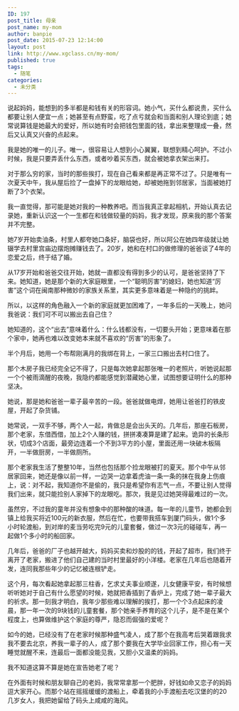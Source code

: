 ```yaml
---
ID: 197
post_title: 母亲
post_name: my-mom
author: banpie
post_date: 2015-07-23 12:14:00
layout: post
link: http://www.xgclass.cn/my-mom/
published: true
tags:
  - 随笔
categories:
  - 未分类
---
```

说起妈妈，能想到的多半都是和钱有关的形容词。她小气，买什么都说贵，买什么都要让别人便宜一点；她甚至有点野蛮，吃了点亏就会和当面和别人理论到底；她常说算钱是她最大的爱好，所以她有时会把钱包里面的钱，拿出来整理成一叠，然后又认真又兴奋的点起来。

我是她的唯一的儿子。唯一，很容易让人想到小心翼翼，联想到精心呵护。不过小时候，我是只要弄丢什么东西，或者吵着买东西，就会被她拿衣架出来打。

对于那么穷的家，当时的那些挨打，现在自己看来都是再正常不过了。只是唯有一次夏天中午，我从屋后捡了一盘掉下的龙眼给她，却被她拖到邻居家，当面被她打断了3个衣架。

我一直觉得，那可能是她对我的一种教养吧。而当我真正拿起相机，开始认真去记录她，重新认识这一个一生都在和钱做较量的妈妈，我才发现，原来我的那个答案并不完整。

她7岁开始卖油条，村里人都夸她口条好，脑袋也好，所以阿公在她四年级就让她辍学去村里宫庙边摆炮摊赚钱去了。20岁，她和在村口的做修理的爸爸谈了4年的恋爱之后，终于结了婚。

从17岁开始和爸爸交往开始，她就一直都没有得到多少的认可，是爸爸坚持了下来。她知道，她是那个新的大家庭眼里，一个“聪明厉害”的媳妇，她也知道“厉害”这个词在闽南那种微妙的家族关系里，其实更多意味着是一种隐约的挑衅。

所以，以这样的角色融入一个新的家庭就更加困难了，一年多后的一天晚上，她问我爸说：我们可不可以搬出去自己住？

她知道的，这个“出去”意味着什么：什么钱都没有，一切要头开始；更意味着在那个家中，她再也难以改变她本来就不喜欢的“厉害”的形象了。

半个月后，她用一个布帮刚满月的我绑在背上，一家三口搬出去村口住了。

那个木房子我已经完全记不得了，只是每次她拿起那张唯一的老照片，听她说起那一个个被雨滴醒的夜晚，我隐约都能感觉到潜藏她心里，试图想要证明什么的那种坚决。

她说，那是她和爸爸一辈子最辛苦的一段。爸爸就做电焊，她用让爸爸打的铁皮屋，开起了杂货铺。

她常说，一双手不够，两个人一起，肯做总是会出头天的。几年后，那座石板房，那个老家，东借西借，加上2个人赚的钱，拼拼凑凑算是建了起来。诡异的长条形状，切成3个店面，最旁边连着一个不到3平方的小屋，里面还用一块破木板隔开，一半做厨房，一半做厕所。

那个老家我生活了整整10年，当然也包括那个捡龙眼被打的夏天。那个中午从邻居家回来，她还是像以前一样，一边哭一边拿着虎油一条一条的抹在我身上伤痕上，说：对不起，我知道你不是偷的，我只是希望你有志气一点，不要让别人觉得我们出来，就只能捡别人家掉下的龙眼吃。那次，我是见过她哭得最难过的一次。

虽然穷，不过我的童年并没有想象中的那种酸的味道。每一年的儿童节，她都会到镇上给我买将近100元的新衣服，然后在忙，也要带我搭车到厦门码头，做1个多小时轮渡船，到对岸的麦当劳吃完9元的儿童套餐，做过一次3元的碰碰车，再一起做1个多小时的船回家。

几年后，爸爸的厂子也越开越大，妈妈买卖和炒股的的钱，开起了超市，我们终于离开了老家，搬进了他们自己建的当时村里最好的小洋楼。老家在几年后也随着开发，连同我那些年少的记忆被连根铲走。

这个月，每次看起她拿起那三柱香，乞求丈夫事业顺遂，儿女健康平安，有时候想听听她对于自己有什么愿望的时候，她就把香插到了香炉上，完成了她一辈子最大的祈求。那一刻我才明白，我年少那些难以理解的挨打，那一个个3点起床的凌晨，那一年一次的9块钱的儿童套餐，那个她亲手养育的这个儿子，是不是在某个程度上，也算做维护这个家庭的尊严，隐忍而倔强的爱呢？

如今的她，已经没有了在老家时候那种盛气凌人，成了那个在我高考后哭着跟我求我不要去北京，养我一辈子的人，成了那个要我在大学毕业回家工作，担心有一天睡觉就醒不来，连最后一面都没能见我，又胆小又温柔的妈妈。

我不知道这算不算是她在宣告她老了呢？

在外面有时候和朋友聊自己的老妈，我常常拿那一个肥胖，好钱如命又恋子的妈妈逗大家开心。而那个站在摇摇缓缓的渡船上，牵着我的小手渡船去吃汉堡的的20几岁女人，我把她留给了码头上咸咸的海风。
